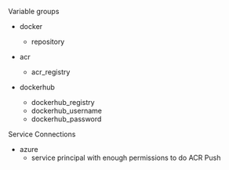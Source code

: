 Variable groups

- docker
  - repository

- acr
  - acr_registry

- dockerhub
  - dockerhub_registry
  - dockerhub_username
  - dockerhub_password

Service Connections

- azure
  - service principal with enough permissions to do ACR Push
